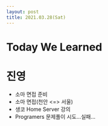 ```yaml
---
layout: post
title: 2021.03.28(Sat)
---
```


# Today We Learned

# 진영

- 소마 면접 준비
- 소마 면접(천안 <=> 서울)
- 생코 Home Server 강의
- Programers 문제풀이 시도...실패...
